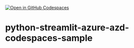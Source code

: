[![Open in GitHub Codespaces](https://github.com/codespaces/badge.svg)](https://codespaces.new/charliewei0716/python-streamlit-azure-azd-codespaces-sample?quickstart=1)

# python-streamlit-azure-azd-codespaces-sample
